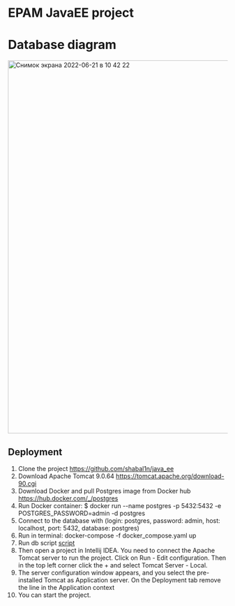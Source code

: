 # EPAM JavaEE project
# Database diagram
<img width="854" alt="Снимок экрана 2022-06-21 в 10 42 22" src="https://user-images.githubusercontent.com/40146504/174717847-a4d9d85f-5891-447d-ab96-9e82d62d6897.png">

## Deployment
1. Clone the project https://github.com/shabal1n/java_ee
2. Download Apache Tomcat 9.0.64 https://tomcat.apache.org/download-90.cgi
3. Download Docker and pull Postgres image from Docker hub https://hub.docker.com/_/postgres
4. Run Docker container: $ docker run --name postgres -p 5432:5432 -e POSTGRES_PASSWORD=admin -d postgres
5. Connect to the database with (login: postgres, password: admin, host: localhost, port: 5432, database: postgres)
6. Run in terminal: docker-compose -f docker_compose.yaml up
7. Run db script [script](EPAM_oracle_create.sql)
8. Then open a project in Intellij IDEA. You need to connect the Apache Tomcat server to run the project. Click on Run - Edit configuration. Then in the top left corner click the + and select Tomcat Server - Local.
9. The server configuration window appears, and you select the pre-installed Tomcat as Application server. On the Deployment tab remove the line in the Application context
10. You can start the project.

